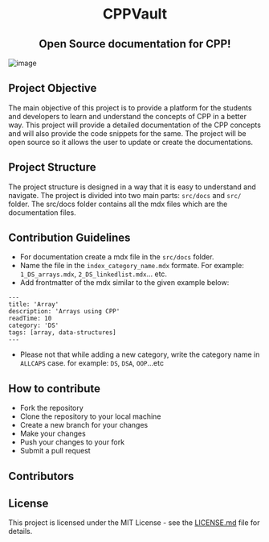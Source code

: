 <div align='center'>
    <h1>CPPVault</h1>
    <h2>Open Source documentation for CPP!</h2>
</div>

![image](https://github.com/pranshu05/pranshu05/assets/70943732/f0d7ded9-c81c-427e-aadf-a4f1b0f26673)

## Project Objective

The main objective of this project is to provide a platform for the students and developers to learn and understand the concepts of CPP in a better way. This project will provide a detailed documentation of the CPP concepts and will also provide the code snippets for the same. The project will be open source so it allows the user to update or create the documentations.

## Project Structure

The project structure is designed in a way that it is easy to understand and navigate. The project is divided into two main parts: `src/docs` and `src/` folder. The src/docs folder contains all the mdx files which are the documentation files.

## Contribution Guidelines

-   For documentation create a mdx file in the `src/docs` folder.
-   Name the file in the `index_category_name.mdx` formate. For example: `1_DS_arrays.mdx`, `2_DS_linkedlist.mdx`... etc.
-   Add frontmatter of the mdx similar to the given example below:

```mdx
---
title: 'Array'
description: 'Arrays using CPP'
readTime: 10
category: 'DS'
tags: [array, data-structures]
---
```

-   Please not that while adding a new category, write the category name in `ALLCAPS` case. for example: `DS`, `DSA`, `OOP`...etc

## How to contribute

-   Fork the repository
-   Clone the repository to your local machine
-   Create a new branch for your changes
-   Make your changes
-   Push your changes to your fork
-   Submit a pull request

## Contributors

<!-- ALL-CONTRIBUTORS-LIST:START - Do not remove or modify this section -->
<!-- prettier-ignore-start -->
<!-- markdownlint-disable -->

<!-- markdownlint-restore -->
<!-- prettier-ignore-end -->

<!-- ALL-CONTRIBUTORS-LIST:END -->

## License

This project is licensed under the MIT License - see the [LICENSE.md](LICENSE.md) file for details.
